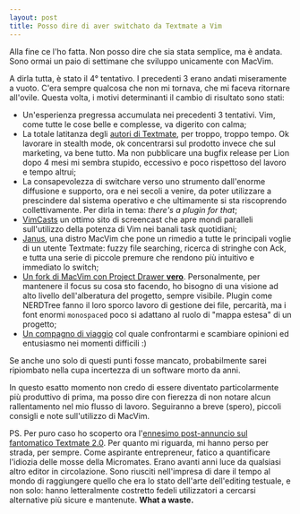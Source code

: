 ```yaml
---
layout: post
title: Posso dire di aver switchato da Textmate a Vim
---
```


Alla fine ce l'ho fatta. Non posso dire che sia stata semplice, ma è andata. Sono ormai un paio di settimane che sviluppo unicamente con MacVim.

A dirla tutta, è stato il 4° tentativo. I precedenti 3 erano andati miseramente a vuoto. C'era sempre qualcosa che non mi tornava, che mi faceva ritornare all'ovile. Questa volta, i motivi determinanti il cambio di risultato sono stati:

* Un'esperienza pregressa accumulata nei precedenti 3 tentativi. Vim, come tutte le cose belle e complesse, va digerito con calma;
* La totale latitanza degli [autori di Textmate](http://macromates.com/), per troppo, troppo tempo. Ok lavorare in stealth mode, ok concentrarsi sul prodotto invece che sul marketing, va bene tutto. Ma non pubblicare una bugfix release per Lion dopo 4 mesi mi sembra stupido, eccessivo e poco rispettoso del lavoro e tempo altrui;
* La consapevolezza di switchare verso uno strumento dall'enorme diffusione e supporto, ora e nei secoli a venire, da poter utilizzare a prescindere dal sistema operativo e che ultimamente si sta riscoprendo collettivamente. Per dirla in tema: *there's a plugin for that*;
* [VimCasts](http://vimcasts.org/) un ottimo sito di screencast che apre mondi paralleli sull'utilizzo della potenza di Vim nei banali task quotidiani;
* [Janus](https://github.com/carlhuda/janus), una distro MacVim che pone un rimedio a tutte le principali voglie di un utente Textmate: fuzzy file searching, ricerca di stringhe con Ack, e tutta una serie di piccole premure che rendono più intuitivo e immediato lo switch;
* [Un fork di MacVim con Project Drawer **vero**](https://github.com/alloy/macvim.git). Personalmente, per mantenere il focus su cosa sto facendo, ho bisogno di una visione ad alto livello dell'alberatura del progetto, sempre visibile. Plugin come NERDTree fanno il loro sporco lavoro di gestione dei file, percarità, ma i font enormi `monospaced` poco si adattano al ruolo di "mappa estesa" di un progetto;
* [Un compagno di viaggio](http://ark.asengard.net/blog/) col quale confrontarmi e scambiare opinioni ed entusiasmo nei momenti difficili :)

Se anche uno solo di questi punti fosse mancato, probabilmente sarei ripiombato nella cupa incertezza di un software morto da anni.

In questo esatto momento non credo di essere diventato particolarmente più produttivo di prima, ma posso dire con fierezza di non notare alcun rallentamento nel mio flusso di lavoro. Seguiranno a breve (spero), piccoli consigli e note sull'utilizzo di MacVim.

PS. Per puro caso ho scoperto ora l'[ennesimo post-annuncio sul fantomatico Textmate 2.0](http://blog.macromates.com/2011/whats-next/). Per quanto mi riguarda, mi hanno perso per strada, per sempre. Come aspirante entrepreneur, fatico a quantificare l'idiozia delle mosse della Micromates. Erano avanti anni luce da qualsiasi altro editor in circolazione. Sono riusciti nell'impresa di dare il tempo al mondo di raggiungere quello che era lo stato dell'arte dell'editing testuale, e non solo: hanno letteralmente costretto fedeli utilizzatori a cercarsi alternative più sicure e mantenute. **What a waste.**
